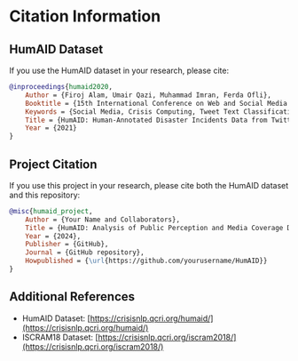 # Citation Information

## HumAID Dataset
If you use the HumAID dataset in your research, please cite:

```bibtex
@inproceedings{humaid2020,
    Author = {Firoj Alam, Umair Qazi, Muhammad Imran, Ferda Ofli},
    Booktitle = {15th International Conference on Web and Social Media (ICWSM)},
    Keywords = {Social Media, Crisis Computing, Tweet Text Classification, Disaster Response},
    Title = {HumAID: Human-Annotated Disaster Incidents Data from Twitter},
    Year = {2021}
}
```

## Project Citation
If you use this project in your research, please cite both the HumAID dataset and this repository:

```bibtex
@misc{humaid_project,
    Author = {Your Name and Collaborators},
    Title = {HumAID: Analysis of Public Perception and Media Coverage During Natural Disasters in Puerto Rico},
    Year = {2024},
    Publisher = {GitHub},
    Journal = {GitHub repository},
    Howpublished = {\url{https://github.com/yourusername/HumAID}}
}
```

## Additional References
- HumAID Dataset: [https://crisisnlp.qcri.org/humaid/](https://crisisnlp.qcri.org/humaid/)
- ISCRAM18 Dataset: [https://crisisnlp.qcri.org/iscram2018/](https://crisisnlp.qcri.org/iscram2018/) 